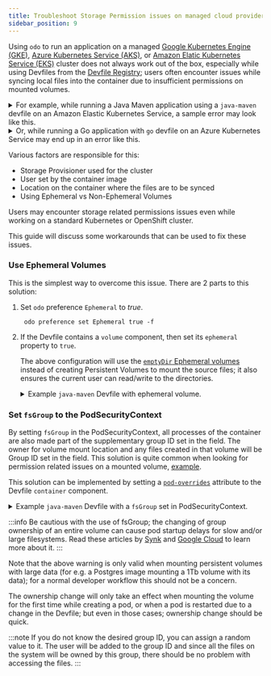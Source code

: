```yaml
---
title: Troubleshoot Storage Permission issues on managed cloud providers clusters
sidebar_position: 9
---
```


Using `odo` to run an application on a managed [Google Kubernetes Engine (GKE)](https://cloud.google.com/kubernetes-engine), [Azure Kubernetes Service (AKS)](https://azure.microsoft.com/en-us/products/kubernetes-service), or [Amazon Elatic Kubernetes Service (EKS)](https://aws.amazon.com/eks/) cluster does not always work out of the box, especially while using Devfiles from the [Devfile Registry](https://registry.devfile.io); users often encounter issues while syncing local files into the container due to insufficient permissions on mounted volumes.

<details>
<summary>For example, while running a Java Maven application using a <code>java-maven</code> devfile on an Amazon Elastic Kubernetes Service, a sample error may look like this.</summary>

```shell
$ odo dev
  __
 /  \__     Developing using the "java-springboot-starter" Devfile
 \__/  \    Namespace: default
 /  \__/    odo version: v3.6.0
 \__/

↪ Running on the cluster in Dev mode
 •  Waiting for Kubernetes resources  ...
 ✓  Added storage m2 to component
 ⚠  Pod is Pending
 ✓  Pod is Running
 ◑  Syncing files into the container ✗  Command 'tar xf - -C /projects --no-same-owner' in container failed.

 ✗  stdout:

 ✗  stderr: tar: src: Cannot mkdir: Permission denied
tar: src/main/resources/application.properties: Cannot open: No such file or directory
tar: HELP.md: Cannot open: Permission denied
tar: mvnw: Cannot open: Permission denied
tar: devfile.yaml: Cannot open: Permission denied
tar: mvnw.cmd: Cannot open: Permission denied
tar: pom.xml: Cannot open: Permission denied
tar: src: Cannot mkdir: Permission denied
tar: src/main/java/com/example/demo/DemoApplication.java: Cannot open: No such file or directory
tar: .gitignore: Cannot open: Permission denied
tar: src: Cannot mkdir: Permission denied
tar: src/test/java/com/example/demo/DemoApplicationTests.java: Cannot open: No such file or directory
tar: Exiting with failure status due to previous errors


 ✗  err: error while streaming command: command terminated with exit code 2

 ✗  Syncing files into the container [610ms]
Error occurred on Push - watch command was unable to push component: failed to sync to component with name java-springboot-starter: failed to sync to component with name java-springboot-starter: unable push files to pod: error while streaming command: command terminated with exit code 2

 ◐  Syncing files into the container ✗  Command 'tar xf - -C /projects --no-same-owner' in container failed.

 ✗  stdout:

 ✗  stderr: tar: src: Cannot mkdir: Permission denied
tar: src/main/resources/application.properties: Cannot open: No such file or directory
tar: src: Cannot mkdir: Permission denied
tar: src/test/java/com/example/demo/DemoApplicationTests.java: Cannot open: No such file or directory
tar: devfile.yaml: Cannot open: Permission denied
tar: src: Cannot mkdir: Permission denied
tar: src/main/java/com/example/demo/DemoApplication.java: Cannot open: No such file or directory
tar: pom.xml: Cannot open: Permission denied
tar: .gitignore: Cannot open: Permission denied
tar: mvnw.cmd: Cannot open: Permission denied
tar: HELP.md: Cannot open: Permission denied
tar: mvnw: Cannot open: Permission denied
tar: Exiting with failure status due to previous errors


 ✗  err: error while streaming command: command terminated with exit code 2
```

</details>

<details>
<summary>Or, while running a Go application with <code>go</code> devfile on an Azure Kubernetes Service may end up in an error like this.</summary>

```shell
$ odo dev
  __
 /  \__     Developing using the "places" Devfile
 \__/  \    Namespace: default
 /  \__/    odo version: v3.10.0
 \__/

 ⚠  You are using "default" namespace, odo may not work as expected in the default namespace.
 ⚠  You may set a new namespace by running `odo create namespace <name>`, or set an existing one by running `odo set namespace <name>`

↪ Running on the cluster in Dev mode
 •  Waiting for Kubernetes resources  ...
 ⚠  Pod is Pending
 ✓  Pod is Running
 ◐  Syncing files into the container ✗  Command 'tar xf - -C /projects --no-same-owner' in container failed.

 ✗  stdout:

 ✗  stderr: tar: main.go: Cannot open: Permission denied
tar: .gitignore: Cannot open: Permission denied
tar: README.md: Cannot open: Permission denied
tar: devfile.yaml: Cannot open: Permission denied
tar: go.mod: Cannot open: Permission denied
tar: Exiting with failure status due to previous errors


 ✗  err: error while streaming command: command terminated with exit code 2

 ✗  Syncing files into the container [4s]
Error occurred on Push - watch command was unable to push component: failed to sync to component with name places: failed to sync to component with name places: unable push files to pod: error while streaming command: command terminated with exit code 2


↪ Dev mode
 Status:
 Watching for changes in the current directory /tmp/go-app

 Keyboard Commands:
[Ctrl+c] - Exit and delete resources from the cluster
     [p] - Manually apply local changes to the application on the cluster
^CCleaning resources, please wait
 ✗  Dev mode interrupted by user
```

</details>

Various factors are responsible for this:
* Storage Provisioner used for the cluster
* User set by the container image
* Location on the container where the files are to be synced
* Using Ephemeral vs Non-Ephemeral Volumes

Users may encounter storage related permissions issues even while working on a standard Kubernetes or OpenShift cluster.

This guide will discuss some workarounds that can be used to fix these issues.

### Use Ephemeral Volumes
This is the simplest way to overcome this issue. There are 2 parts to this solution:
1. Set `odo` preference `Ephemeral` to _true_.

   ```shell
    odo preference set Ephemeral true -f
    ```
2. If the Devfile contains a `volume` component, then set its `ephemeral` property to `true`.

   The above configuration will use the [`emptyDir` Ephemeral volumes](https://kubernetes.io/docs/concepts/storage/volumes/#emptydir) instead of creating Persistent Volumes to mount the source files; it also ensures the current user can read/write to the directories.

   <details>
   <summary>Example <code>java-maven</code> Devfile with ephemeral volume.</summary>

   ```yaml showLineNumbers
   commands:
   - exec:
       commandLine: mvn -Dmaven.repo.local=/home/user/.m2/repository package
       component: tools
       group:
         isDefault: true
         kind: build
       workingDir: ${PROJECT_SOURCE}
     id: mvn-package
   - exec:
       commandLine: java -jar target/*.jar
       component: tools
       group:
         isDefault: true
         kind: run
       workingDir: ${PROJECT_SOURCE}
     id: run
   - exec:
       commandLine: java -Xdebug -Xrunjdwp:server=y,transport=dt_socket,address=${DEBUG_PORT},suspend=n
         -jar target/*.jar
       component: tools
       group:
         isDefault: true
         kind: debug
       workingDir: ${PROJECT_SOURCE}
     id: debug
   components:
   - container:
       command:
       - tail
       - -f
       - /dev/null
       endpoints:
       - name: http-maven
         targetPort: 8080
       - exposure: none
         name: debug
         targetPort: 5858
       env:
       - name: DEBUG_PORT
         value: "5858"
       image: registry.access.redhat.com/ubi8/openjdk-11:latest
       memoryLimit: 512Mi
       mountSources: true
       volumeMounts:
       - name: m2
         path: /home/user/.m2
     name: tools
   #  highlight-start
   - name: m2
     volume:
        ephemeral: true
        size: 3Gi
   #  highlight-end
   metadata:
     description: Java application based on Maven 3.6 and OpenJDK 11
     displayName: Maven Java
     icon: https://raw.githubusercontent.com/devfile-samples/devfile-stack-icons/main/java-maven.jpg
     language: Java
     name: jmaven-app
     projectType: Maven
     tags:
     - Java
     - Maven
     version: 1.2.0
   schemaVersion: 2.1.0
   starterProjects:
   - git:
       remotes:
         origin: https://github.com/odo-devfiles/springboot-ex.git
     name: springbootproject
   ```
   </details>


### Set `fsGroup` to the PodSecurityContext
By setting `fsGroup` in the PodSecurityContext, all processes of the container are also made part of the supplementary group ID set in the field. The owner for volume mount location and any files created in that volume will be Group ID set in the field. This solution is quite common when looking for permission related issues on a mounted volume, [example](https://stackoverflow.com/questions/50156124/kubernetes-nfs-persistent-volumes-permission-denied#50187723).

This solution can be implemented by setting a [`pod-overrides`](https://devfile.io/docs/2.2.0/overriding-pod-and-container-attributes#pod-overrides) attribute to the Devfile `container` component.

<details>
<summary>Example <code>java-maven</code> Devfile with a <code>fsGroup</code> set in PodSecurityContext.</summary>

```yaml showLineNumbers
commands:
- exec:
    commandLine: mvn -Dmaven.repo.local=/home/user/.m2/repository package
    component: tools
    group:
      isDefault: true
      kind: build
    workingDir: ${PROJECT_SOURCE}
  id: mvn-package
- exec:
    commandLine: java -jar target/*.jar
    component: tools
    group:
      isDefault: true
      kind: run
    workingDir: ${PROJECT_SOURCE}
  id: run
- exec:
    commandLine: java -Xdebug -Xrunjdwp:server=y,transport=dt_socket,address=${DEBUG_PORT},suspend=n
      -jar target/*.jar
    component: tools
    group:
      isDefault: true
      kind: debug
    workingDir: ${PROJECT_SOURCE}
  id: debug
components:
- container:
    command:
    - tail
    - -f
    - /dev/null
    endpoints:
    - name: http-maven
      targetPort: 8080
    - exposure: none
      name: debug
      targetPort: 5858
    env:
    - name: DEBUG_PORT
      value: "5858"
    image: registry.access.redhat.com/ubi8/openjdk-11:latest
    memoryLimit: 512Mi
    mountSources: true
    volumeMounts:
    - name: m2
      path: /home/user/.m2
  name: tools
#  highlight-start
  attributes:
    pod-overrides:
      spec:
        securityContext:
          fsGroup: 2000
#  highlight-end
- name: m2
  volume: {}
metadata:
  description: Java application based on Maven 3.6 and OpenJDK 11
  displayName: Maven Java
  icon: https://raw.githubusercontent.com/devfile-samples/devfile-stack-icons/main/java-maven.jpg
  language: Java
  name: jmaven-app
  projectType: Maven
  tags:
  - Java
  - Maven
  version: 1.2.0
schemaVersion: 2.1.0
starterProjects:
- git:
    remotes:
      origin: https://github.com/odo-devfiles/springboot-ex.git
  name: springbootproject
```
</details>

:::info
Be cautious with the use of fsGroup; the changing of group ownership of an entire volume can cause pod startup delays for slow and/or large filesystems.
Read these articles by [Synk](https://snyk.io/blog/10-kubernetes-security-context-settings-you-should-understand/) and [Google Cloud](https://cloud.google.com/kubernetes-engine/docs/troubleshooting/troubleshooting-gke-storage#mounting_a_volume_stops_responding_due_to_the_fsgroup_setting) to learn more about it.
:::

Note that the above warning is only valid when mounting persistent volumes with large data (for e.g. a Postgres image mounting a 1Tb volume with its data); for a normal developer workflow this should not be a concern.

The ownership change will only take an effect when mounting the volume for the first time while creating a pod, or when a pod is restarted due to a change in the Devfile; but even in those cases; ownership change should be quick.

:::note
If you do not know the desired group ID, you can assign a random value to it. The user will be added to the group ID and since all the files on the system will be owned by this group, there should be no problem with accessing the files.
:::